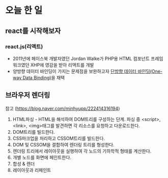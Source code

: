 # 오늘 한 일

## react를 시작해보자
### react.js(리액트)
* 2011년에 페이스북 개발자였던 Jordan Walke가 PHP용 HTML 컴포넌트 프레임워크였던 XHP에 영감을 받아 리액트를 개발
* 양방향 데이터 바인딩이 가지는 문제점을 보완하고자 <span style="text-decoration:underline;">단방향 데이터 바인딩(One-way Data Binding)</span>을 채택

## 브라우저 렌더링<br>
참고 (https://blog.naver.com/minhyupp/222414316194)
1. HTML파싱 - HTML을 해석하여 DOM트리를 구성하는 단계. 파싱 중 &lt;script&gt;, &lt;link&gt;, &lt;img&gt;태그를 발견하면 각 리소스를 요청하고 다운로드한다.
2. DOM트리를 빌드한다.
3. CSS마크업을 처리하고 CSSOM트리를 빌드한다.
4. DOM 및 CSSOM을 결합하여 렌더링 트리를 형성한다.
5. 렌더링 트리에서 레이아웃을 실행하여 각 노드의 기하학적 형태를 계산한다.
6. 개별 노드를 화면에 페인트한다.
7. 합성 & 렌더
8. 레이아웃과 리페인트

